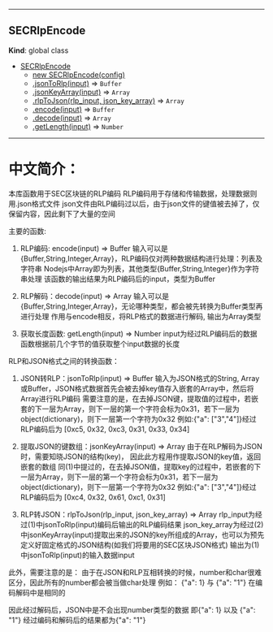<a name="SECJS-RLP"></a>

* * *
## SECRlpEncode
**Kind**: global class

* [SECRlpEncode](#SECRlpEncode)
    * [new SECRlpEncode(config)](#new_SECRlpEncode_new)
    * [.jsonToRlp(input)](#SECRlpEncode+jsonToRlp) ⇒ <code>Buffer</code>
    * [.jsonKeyArray(input)](#SECRlpEncode+jsonKeyArray) ⇒ <code>Array</code>
    * [.rlpToJson(rlp_input, json_key_array)](#SECRlpEncode+rlpToJson) ⇒ <code>Array</code>
    * [.encode(input)](#SECRlpEncode+encode) ⇒ <code>Buffer</code>
    * [.decode(input)](#SECRlpEncode+decode) ⇒ <code>Array</code>
    * [.getLength(input)](#SECRlpEncode+getLength) ⇒ <code>Number</code>

















* * *
# 中文简介：
本库函数用于SEC区块链的RLP编码
RLP编码用于存储和传输数据，处理数据则用.json格式文件
json文件由RLP编码过以后，由于json文件的键值被去掉了，仅保留内容，因此剩下了大量的空间

主要的函数:
1.	RLP编码: encode(input) => Buffer
	输入可以是{Buffer,String,Integer,Array}，RLP编码仅对两种数据结构进行处理：列表及字符串
	Nodejs中Array即为列表，其他类型{Buffer,String,Integer}作为字符串处理
	该函数的输出结果为RLP编码后的input，类型为Buffer

2.	RLP解码：decode(input) => Array
	输入可以是{Buffer,String,Integer,Array}，无论哪种类型，都会被先转换为Buffer类型再进行处理
	作用与encode相反，将RLP格式的数据进行解码, 输出为Array类型

3.	获取长度函数: getLength(input) => Number
	input为经过RLP编码后的数据
	函数根据前几个字节的值获取整个input数据的长度
	
RLP和JSON格式之间的转换函数：
1.	JSON转RLP：jsonToRlp(input) => Buffer
	输入为JSON格式的String, Array或Buffer，JSON格式数据首先会被去掉key值存入嵌套的Array中，然后将Array进行RLP编码
	需要注意的是，在去掉JSON键，提取值的过程中，若嵌套的下一层为Array，则下一层的第一个字符会标为0x31，若下一层为object(dictionary)，则下一层第一个字符为0x32
	例如:{"a": ["3","4"]}经过RLP编码后为 [0xc5, 0x32, 0xc3, 0x31, 0x33, 0x34]

2.	提取JSON的键数组：jsonKeyArray(input) => Array
	由于在RLP解码为JSON时，需要知晓JSON的结构(key)， 因此此方程用作提取JSON的key值，返回嵌套的数组
	同(1)中提过的，在去掉JSON值，提取key的过程中，若嵌套的下一层为Array，则下一层的第一个字符会标为0x31，若下一层为object(dictionary)，则下一层第一个字符为0x32
	例如:{"a": ["3","4"]}经过RLP编码后为 [0xc4, 0x32, 0x61, 0xc1, 0x31]

3.	RLP转JSON：rlpToJson(rlp_input, json_key_array) => Array
	rlp_input为经过(1)中jsonToRlp(input)编码后输出的RLP编码结果
	json_key_array为经过(2)中jsonKeyArray(input)提取出来的JSON的key所组成的Array，也可以为预先定义好固定格式的JSON结构(如我们将要用的SEC区块JSON格式)
	输出为(1)中jsonToRlp(input)的输入数据input

此外，需要注意的是：
由于在JSON和RLP互相转换的时候，number和char很难区分，因此所有的number都会被当做char处理
例如： {"a": 1} 与 {"a": "1"} 在编码解码中是相同的

因此经过解码后，JSON中是不会出现number类型的数据
即{"a": 1} 以及 {"a": "1"} 经过编码和解码后的结果都为{"a": "1"}